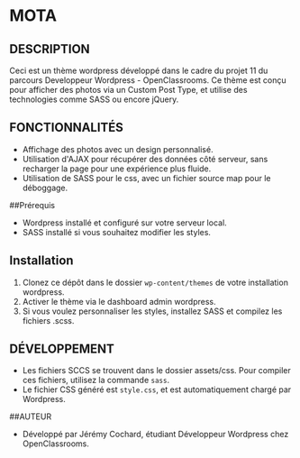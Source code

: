 # MOTA

## DESCRIPTION
Ceci est un thème wordpress développé dans le cadre du projet 11 du parcours Developpeur Wordpress - OpenClassrooms. Ce thème est conçu pour afficher des photos via un Custom Post Type, et utilise des technologies comme SASS ou encore jQuery.

## FONCTIONNALITÉS
- Affichage des photos avec un design personnalisé.
- Utilisation d'AJAX pour récupérer des données côté serveur, sans recharger la page pour une expérience plus fluide.
- Utilisation de SASS pour le css, avec un fichier source map pour le déboggage.

##Prérequis
- Wordpress installé et configuré sur votre serveur local.
- SASS installé si vous souhaitez modifier les styles.

## Installation
1. Clonez ce dépôt dans le dossier `wp-content/themes` de votre installation wordpress.
2. Activer le thème via le dashboard admin wordpress.
3. Si vous voulez personnaliser les styles, installez SASS et compilez les fichiers .scss.

## DÉVELOPPEMENT
- Les fichiers SCCS se trouvent dans le dossier assets/css. Pour compiler ces fichiers, utilisez la commande `sass`.
- Le fichier CSS généré est `style.css`, et est automatiquement chargé par Wordpress.

##AUTEUR
- Développé par Jérémy Cochard, étudiant Développeur Wordpress chez OpenClassrooms.
